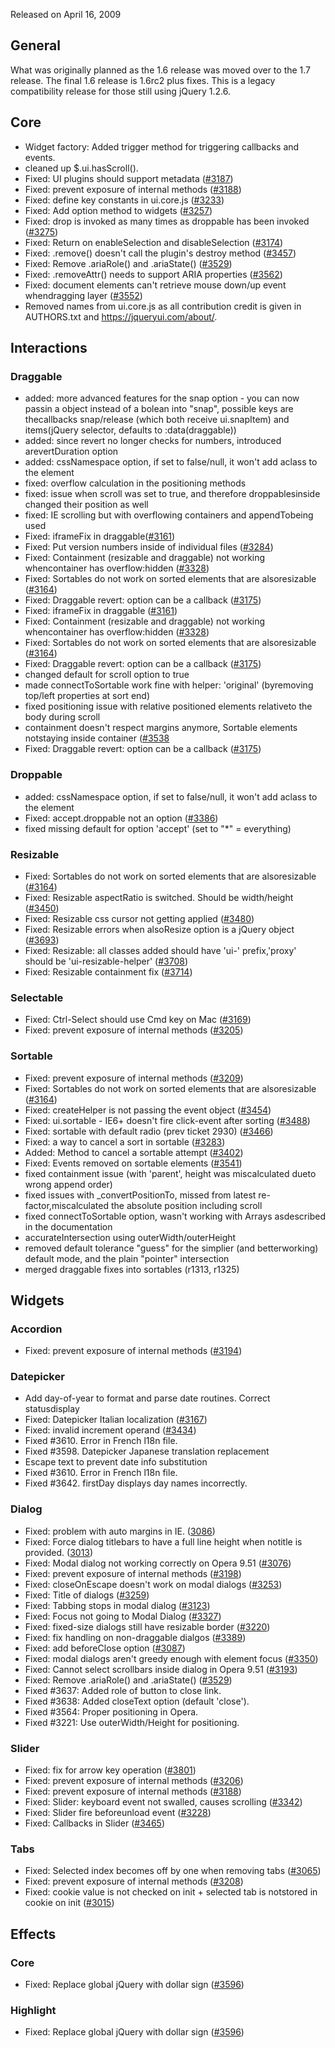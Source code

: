 <script>{
	"title": "jQuery UI 1.6.0 Changelog"
}</script>

Released on April 16, 2009

## General

What was originally planned as the 1.6 release was moved over to the 1.7 release. The final 1.6 release is 1.6rc2 plus fixes. This is a legacy compatibility release for those still using jQuery 1.2.6.

## Core

* Widget factory: Added trigger method for triggering callbacks and events.
* cleaned up $.ui.hasScroll().
* Fixed: UI plugins should support metadata ([#3187](https://bugs.jqueryui.com/ticket/3187))
* Fixed: prevent exposure of internal methods ([#3188](https://bugs.jqueryui.com/ticket/3188))
* Fixed: define key constants in ui.core.js ([#3233](https://bugs.jqueryui.com/ticket/3233))
* Fixed: Add option method to widgets ([#3257](https://bugs.jqueryui.com/ticket/3257))
* Fixed: drop is invoked as many times as droppable has been invoked ([#3275](https://bugs.jqueryui.com/ticket/3275))
* Fixed: Return on enableSelection and disableSelection ([#3174](https://bugs.jqueryui.com/ticket/3174))
* Fixed: .remove() doesn't call the plugin's destroy method ([#3457](https://bugs.jqueryui.com/ticket/3457))
* Fixed: Remove .ariaRole() and .ariaState() ([#3529](https://bugs.jqueryui.com/ticket/3529))
* Fixed: .removeAttr() needs to support ARIA properties ([#3562](https://bugs.jqueryui.com/ticket/3562))
* Fixed: document elements can't retrieve mouse down/up event whendragging layer ([#3552](https://bugs.jqueryui.com/ticket/3552))
* Removed names from ui.core.js as all contribution credit is given in AUTHORS.txt and https://jqueryui.com/about/.

## Interactions

### Draggable

* added: more advanced features for the snap option - you can now passin a object instead of a bolean into "snap", possible keys are thecallbacks snap/release (which both receive ui.snapItem) and items(jQuery selector, defaults to :data(draggable))
* added: since revert no longer checks for numbers, introduced arevertDuration option
* added: cssNamespace option, if set to false/null, it won't add aclass to the element
* fixed: overflow calculation in the positioning methods
* fixed: issue when scroll was set to true, and therefore droppablesinside changed their position as well
* fixed: IE scrolling but with overflowing containers and appendTobeing used
* Fixed: iframeFix in draggable([#3161](https://bugs.jqueryui.com/ticket/3161))
* Fixed: Put version numbers inside of individual files ([#3284](https://bugs.jqueryui.com/ticket/3284))
* Fixed: Containment (resizable and draggable) not working whencontainer has overflow:hidden ([#3328](https://bugs.jqueryui.com/ticket/3328))
* Fixed: Sortables do not work on sorted elements that are alsoresizable ([#3164](https://bugs.jqueryui.com/ticket/3164))
* Fixed: Draggable revert: option can be a callback ([#3175](https://bugs.jqueryui.com/ticket/3175))
* Fixed: iframeFix in draggable ([#3161](https://bugs.jqueryui.com/ticket/3161))
* Fixed: Containment (resizable and draggable) not working whencontainer has overflow:hidden ([#3328](https://bugs.jqueryui.com/ticket/3328))
* Fixed: Sortables do not work on sorted elements that are alsoresizable ([#3164](https://bugs.jqueryui.com/ticket/3164))
* Fixed: Draggable revert: option can be a callback ([#3175](https://bugs.jqueryui.com/ticket/3175))
* changed default for scroll option to true
* made connectToSortable work fine with helper: 'original' (byremoving top/left properties at sort end)
* fixed positioning issue with relative positioned elements relativeto the body during scroll
* containment doesn't respect margins anymore, Sortable elements notstaying inside container ([#3538](https://bugs.jqueryui.com/ticket/3538)
* Fixed: Draggable revert: option can be a callback ([#3175](https://bugs.jqueryui.com/ticket/3175))

### Droppable

* added: cssNamespace option, if set to false/null, it won't add aclass to the element
* Fixed: accept.droppable not an option ([#3386](https://bugs.jqueryui.com/ticket/3386))
* fixed missing default for option 'accept' (set to "\*" = everything)

### Resizable

* Fixed: Sortables do not work on sorted elements that are alsoresizable ([#3164](https://bugs.jqueryui.com/ticket/3164))
* Fixed: Resizable aspectRatio is switched. Should be width/height ([#3450](https://bugs.jqueryui.com/ticket/3450))
* Fixed: Resizable css cursor not getting applied ([#3480](https://bugs.jqueryui.com/ticket/3480))
* Fixed: Resizable errors when alsoResize option is a jQuery object ([#3693](https://bugs.jqueryui.com/ticket/3693))
* Fixed: Resizable: all classes added should have 'ui-' prefix,'proxy' should be 'ui-resizable-helper' ([#3708](https://bugs.jqueryui.com/ticket/3708))
* Fixed: Resizable containment fix ([#3714](https://bugs.jqueryui.com/ticket/3714))

### Selectable

* Fixed: Ctrl-Select should use Cmd key on Mac ([#3169](https://bugs.jqueryui.com/ticket/3169))
* Fixed: prevent exposure of internal methods ([#3205](https://bugs.jqueryui.com/ticket/3205))

### Sortable

* Fixed: prevent exposure of internal methods ([#3209](https://bugs.jqueryui.com/ticket/3209))
* Fixed: Sortables do not work on sorted elements that are alsoresizable ([#3164](https://bugs.jqueryui.com/ticket/3164))
* Fixed: createHelper is not passing the event object ([#3454](https://bugs.jqueryui.com/ticket/3454))
* Fixed: ui.sortable - IE6+ doesn't fire click-event after sorting ([#3488](https://bugs.jqueryui.com/ticket/3488))
* Fixed: sortable with default radio (prev ticket 2930) ([#3466](https://bugs.jqueryui.com/ticket/3466))
* Fixed: a way to cancel a sort in sortable ([#3283](https://bugs.jqueryui.com/ticket/3283))
* Added: Method to cancel a sortable attempt ([#3402](https://bugs.jqueryui.com/ticket/3402))
* Fixed: Events removed on sortable elements ([#3541](https://bugs.jqueryui.com/ticket/3541))
* fixed containment issue (with 'parent', height was miscalculated dueto wrong append order)
* fixed issues with \_convertPositionTo, missed from latest re-factor,miscalculated the absolute position including scroll
* fixed connectToSortable option, wasn't working with Arrays asdescribed in the documentation
* accurateIntersection using outerWidth/outerHeight
* removed default tolerance "guess" for the simplier (and betterworking) default mode, and the plain "pointer" intersection
* merged draggable fixes into sortables (r1313, r1325)

## Widgets

### Accordion

* Fixed: prevent exposure of internal methods ([#3194](https://bugs.jqueryui.com/ticket/3194))

### Datepicker

* Add day-of-year to format and parse date routines. Correct statusdisplay
* Fixed: Datepicker Italian localization ([#3167](https://bugs.jqueryui.com/ticket/3167))
* Fixed: invalid increment operand ([#3434](https://bugs.jqueryui.com/ticket/3434))
* Fixed #3610. Error in French l18n file.
* Fixed #3598. Datepicker Japanese translation replacement
* Escape text to prevent date info substitution
* Fixed #3610. Error in French l18n file.
* Fixed #3642. firstDay displays day names incorrectly.

### Dialog

* Fixed: problem with auto margins in IE. ([3086](https://bugs.jqueryui.com/ticket/3086))
* Fixed: Force dialog titlebars to have a full line height when notitle is provided. ([3013](https://bugs.jqueryui.com/ticket/3013))
* Fixed: Modal dialog not working correctly on Opera 9.51 ([#3076](https://bugs.jqueryui.com/ticket/3076))
* Fixed: prevent exposure of internal methods ([#3198](https://bugs.jqueryui.com/ticket/3198))
* Fixed: closeOnEscape doesn't work on modal dialogs ([#3253](https://bugs.jqueryui.com/ticket/3253))
* Fixed: Title of dialogs ([#3259](https://bugs.jqueryui.com/ticket/3259))
* Fixed: Tabbing stops in modal dialog ([#3123](https://bugs.jqueryui.com/ticket/3123))
* Fixed: Focus not going to Modal Dialog ([#3327](https://bugs.jqueryui.com/ticket/3327))
* Fixed: fixed-size dialogs still have resizable border ([#3220](https://bugs.jqueryui.com/ticket/3220))
* Fixed: fix handling on non-draggable dialgos ([#3389](https://bugs.jqueryui.com/ticket/3389))
* Fixed: add beforeClose option ([#3087](https://bugs.jqueryui.com/ticket/3087))
* Fixed: modal dialogs aren't greedy enough with element focus ([#3350](https://bugs.jqueryui.com/ticket/3350))
* Fixed: Cannot select scrollbars inside dialog in Opera 9.51 ([#3193](https://bugs.jqueryui.com/ticket/3193))
* Fixed: Remove .ariaRole() and .ariaState() ([#3529](https://bugs.jqueryui.com/ticket/3529))
* Fixed #3637: Added role of button to close link.
* Fixed #3638: Added closeText option (default 'close').
* Fixed #3564: Proper positioning in Opera.
* Fixed #3221: Use outerWidth/Height for positioning.

### Slider

* Fixed: fix for arrow key operation ([#3801](https://bugs.jqueryui.com/ticket/3801))
* Fixed: prevent exposure of internal methods ([#3206](https://bugs.jqueryui.com/ticket/3206))
* Fixed: prevent exposure of internal methods ([#3188](https://bugs.jqueryui.com/ticket/3188))
* Fixed: Slider: keyboard event not swalled, causes scrolling ([#3342](https://bugs.jqueryui.com/ticket/3342))
* Fixed: Slider fire beforeunload event ([#3228](https://bugs.jqueryui.com/ticket/3228))
* Fixed: Callbacks in Slider ([#3465](https://bugs.jqueryui.com/ticket/3465))

### Tabs

* Fixed: Selected index becomes off by one when removing tabs ([#3065](https://bugs.jqueryui.com/ticket/3065))
* Fixed: prevent exposure of internal methods ([#3208](https://bugs.jqueryui.com/ticket/3208))
* Fixed: cookie value is not checked on init + selected tab is notstored in cookie on init ([#3015](https://bugs.jqueryui.com/ticket/3015))

## Effects

### Core

* Fixed: Replace global jQuery with dollar sign ([#3596](https://bugs.jqueryui.com/ticket/3596))

### Highlight

* Fixed: Replace global jQuery with dollar sign ([#3596](https://bugs.jqueryui.com/ticket/3596))

